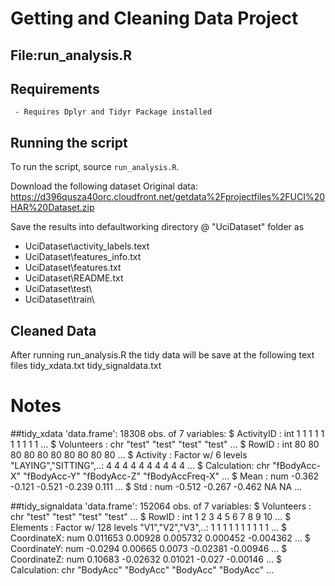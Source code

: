 # Getting and Cleaning Data Project

## File:run_analysis.R

## Requirements
	 - Requires Dplyr and Tidyr Package installed
 
## Running the script

To run the script, source `run_analysis.R`. 

Download the following dataset 
Original data:  https://d396qusza40orc.cloudfront.net/getdata%2Fprojectfiles%2FUCI%20HAR%20Dataset.zip

Save the results into defaultworking directory @ "UciDataset" folder as 
 
  - UciDataset\activity_labels.text
  - UciDataset\features_info.txt
  - UciDataset\features.txt
  - UciDataset\README.txt
  - UciDataset\test\
  - UciDataset\train\
  
 
## Cleaned Data

  After running run_analysis.R the tidy data will be save at the following text files
     tidy_xdata.txt
     tidy_signaldata.txt

# Notes
##tidy_xdata
         'data.frame':  18308 obs. of  7 variables:
         $ ActivityID : int  1 1 1 1 1 1 1 1 1 1 ...
         $ Volunteers : chr  "test" "test" "test" "test" ...
         $ RowID      : int  80 80 80 80 80 80 80 80 80 80 ...
         $ Activity   : Factor w/ 6 levels "LAYING","SITTING",..: 4 4 4 4 4 4 4 4 4 4 ...
         $ Calculation: chr  "fBodyAcc-X" "fBodyAcc-Y" "fBodyAcc-Z" "fBodyAccFreq-X" ...
         $ Mean       : num  -0.362 -0.121 -0.521 -0.239 0.111 ...
         $ Std        : num  -0.512 -0.267 -0.462 NA NA ...

##tidy_signaldata
         'data.frame':  152064 obs. of  7 variables:
         $ Volunteers : chr  "test" "test" "test" "test" ...
         $ RowID      : int  1 2 3 4 5 6 7 8 9 10 ...
         $ Elements   : Factor w/ 128 levels "V1","V2","V3",..: 1 1 1 1 1 1 1 1 1 1 ...
         $ CoordinateX: num  0.011653 0.00928 0.005732 0.000452 -0.004362 ...
         $ CoordinateY: num  -0.0294 0.00665 0.0073 -0.02381 -0.00946 ...
         $ CoordinateZ: num  0.10683 -0.02632 0.01021 -0.027 -0.00146 ...
         $ Calculation: chr  "BodyAcc" "BodyAcc" "BodyAcc" "BodyAcc" ...



 